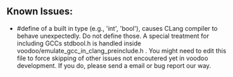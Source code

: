 Known Issues:
-------------
- #define of a built in type (e.g., 'int', 'bool'), causes CLang compiler
  to behave unexpectedly. Do not define those. A special treatment for
  including GCCs stdbool.h is handled inside
  voodoo/emulate_gcc_in_clang_preinclude.h . You might need to edit this
  file to force skipping of other issues not encoutered yet in voodoo
  development. If you do, please send a email or bug report our way.
